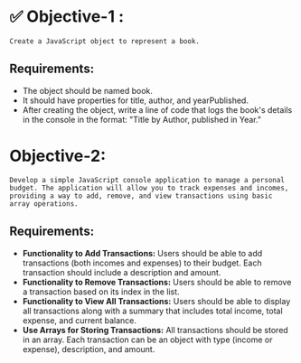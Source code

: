 # ✅ Objective-1 : 
     
    Create a JavaScript object to represent a book.

## Requirements:

- The object should be named book.
- It should have properties for title, author, and yearPublished.
- After creating the object, write a line of code that logs the book's details in the console in the format:   "Title by Author, published in Year."


# Objective-2: 
 
    Develop a simple JavaScript console application to manage a personal budget. The application will allow you to track expenses and incomes, providing a way to add, remove, and view transactions using basic array operations.

## Requirements:

- **Functionality to Add Transactions:** Users should be able to add transactions (both incomes and expenses) to their budget. Each transaction should include a description and amount.
- **Functionality to Remove Transactions:** Users should be able to remove a transaction based on its index in the list.
- **Functionality to View All Transactions:** Users should be able to display all transactions along with a summary that includes total income, total expense, and current balance.
- **Use Arrays for Storing Transactions:** All transactions should be stored in an array. Each transaction can be an object with type (income or expense), description, and amount.